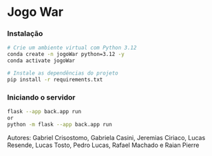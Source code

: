 # Jogo War

### Instalação
```bash
# Crie um ambiente virtual com Python 3.12
conda create -n jogoWar python=3.12 -y
conda activate jogoWar

# Instale as dependências do projeto
pip install -r requirements.txt
```

### Iniciando o servidor
```bash
flask --app back.app run 
or 
python -m flask --app back.app run
```

Autores: Gabriel Crisostomo, Gabriela Casini, Jeremias Ciriaco, Lucas Resende, Lucas Tosto, Pedro Lucas, Rafael Machado e Raian Pierre
